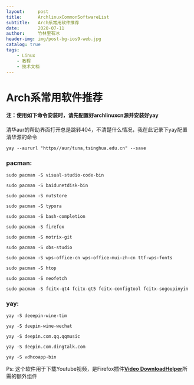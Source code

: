 ```yaml
---
layout:     post
title:      ArchlinuxCommonSoftwareList
subtitle:   Arch系常用软件推荐
date:       2020-07-11
author:     竹林里有冰
header-img: img/post-bg-ios9-web.jpg
catalog: true
tags:
    - Linux
    - 教程
    - 技术文档
---
```


# Arch系常用软件推荐

#### 注：使用如下命令安装时，请先配置好archlinuxcn源并安装好yay

清华aur的帮助界面打开总是跳转404，不清楚什么情况，我在此记录下yay配置清华源的命令

```
yay --aururl "https//aur/tuna,tsinghua.edu.cn" --save
```

### pacman:

```
sudo pacman -S visual-studio-code-bin
```

```
sudo pacman -S baidunetdisk-bin
```

```
sudo pacman -S nutstore
```

```
sudo pacman -S typora
```

```
sudo pacman -S bash-completion
```

```
sudo pacman -S firefox
```

```
sudo pacman -S motrix-git
```

```
sudo pacman -S obs-studio
```

```
sudo pacman -S wps-office-cn wps-office-mui-zh-cn ttf-wps-fonts
```

```
sudo pacman -S htop
```

```
sudo pacman -S neofetch
```

```
sudo pacman -S fcitx-qt4 fcitx-qt5 fcitx-configtool fcitx-sogoupinyin
```



### yay:

```
yay -S deeepin-wine-tim
```

```
yay -S deepin-wine-wechat
```

```
yay -S deepin.com.qq.qqmusic
```

```
yay -S deepin.com.dingtalk.com
```

```
yay -S vdhcoapp-bin
```

Ps: 这个软件用于下载Youtube视频，是Firefox插件[**Video DownloadHelper**](https://addons.mozilla.org/zh-CN/firefox/addon/video-downloadhelper/)所需的额外组件